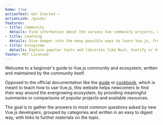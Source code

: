 ```yaml
---
home: true
actionText: Get Started →
actionLink: /guide/
features:
- title: Community
  details: Find information about the various Vue community projects, conferences or the current job market.
- title: Learning
  details: Dive deeper into the many possible ways to learn Vue.js, from official documentation to books and video courses.
- title: Ecosystem
  details: Explore popular tools and libraries like Nuxt, Vuetify or Vuepress. Learn about their specific use cases and differences.
footer: MIT Licensed
---
```

Welcome to a beginner's guide to Vue.js community and ecosystem, written and maintained by the community itself.

Opposed to the official documentation like the [guide](https://vuejs.org/v2/guide/) or [cookbook](https://vuejs.org/v2/cookbook/), which is meant to teach how to use Vue.js, this website helps newcomers to find their way around the evergrowing ecosystem, by providing meaningful summaries or comparisons of popular projects and available resources.

The goal is to gather the answers to most common questions asked by new Vue.js developers, grouped by categories and written in an easy to digest way, with links to further materials on the topic.
